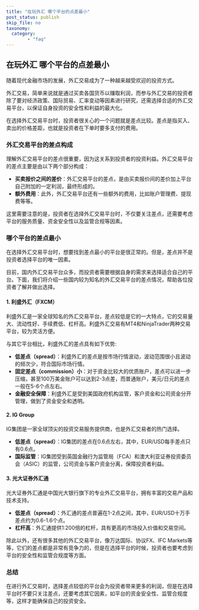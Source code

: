 ```yaml
---
title: "在玩外汇 哪个平台的点差最小"
post_status: publish
skip_file: no
taxonomy:
  category:
        - "faq"
---
```


## 在玩外汇 哪个平台的点差最小

随着现代金融市场的发展，外汇交易成为了一种越来越受欢迎的投资方式。

外汇交易，简单来说就是通过买卖各国货币以赚取利润，而参与外汇交易的投资者除了要对经济政策、国际贸易、汇率变动等因素进行研究，还需选择合适的外汇交易平台，以保证自身投资的安全性和利益的最大化。

在选择外汇交易平台时，投资者很关心的一个问题就是差点比较。差点是指买入、卖出的价格差距，也就是投资者在下单时要多支付的费用。

### 外汇交易平台的差点构成

理解外汇交易平台的差点很重要，因为这关系到投资者的投资利益。外汇交易平台的差点主要是由以下两个部分构成：

- **买卖报价之间的差价**：外汇交易平台的差点，是由买卖报价间的差价加上平台自己附加的一定利润，最终形成的。
- **额外费用**：此外，外汇交易平台还有一些额外的费用，比如账户管理费、提现费等等。

这里需要注意的是，投资者在选择外汇交易平台时，不仅要关注差点，还需要考虑平台的服务质量、资金安全性以及监管合规等因素。

### 哪个平台的差点最小

在选择外汇交易平台时，想要找到差点最小的平台是很正常的。但是，差点并不是投资者选择平台的唯一因素。

目前，国内外汇交易平台众多，而投资者需要根据自身的需求来选择适合自己的平台。下面，我们将介绍一些国内较为知名的外汇交易平台的差点情况，帮助各位投资者了解并做出选择。

#### 1. 利盛外汇（FXCM）

利盛外汇是一家全球知名的外汇交易平台，差点较低是它的一大特点，它的交易量大、流动性好、手续费低、杠杆高。利盛外汇交易有MT4和NinjaTrader两种交易平台，较为灵活方便。

与其它平台相比，利盛外汇的差点具有如下优势:

- **低差点（spread）**：利盛外汇的差点是按市场行情波动，波动范围很小且波动的频次少，符合国际市场行情。
- **固定差点（commission）小**：对于资金比较大的优质账户，差点可以进一步压缩，甚至100万美金账户可以达到2-3点差，而普通账户，美元/日元的差点一般在5-6个点左右。
- **金融安全保障**：利盛外汇是受到美国政府机构监管，客户资金和公司资金分开管理，做到了资金安全和透明。

#### 2. IG Group

IG集团是一家全球顶尖的投资交易服务提供商，也是外汇交易者的热门选择。

- **低差点（spread）**：IG集团的差点在0.6点左右，其中，EUR/USD每手差点只有0.6点。
- **国际监管**：IG集团受到英国金融行为监管局（FCA）和澳大利亚证券投资委员会（ASIC）的监管，公司资金与客户资金分离，保障投资者利益。

#### 3. 光大证券外汇通

光大证券外汇通是中国光大银行旗下的专业外汇交易平台，拥有丰富的交易产品和技术支持。

- **低差点（spread）**：外汇通的差点普遍在1-2点之间，其中，EUR/USD十万手差点约为0.6-1.6个点。
- **杠杆高**：外汇通提供1:200倍的杠杆，具有更高的市场投入价值和交易空间。

除此以外，还有很多其他的外汇交易平台，像万达国际、协议FX、IFC Markets等等，它们的差点都是非常有竞争力的，但是在选择平台的时候，投资者也要考虑到平台的安全性和监管合规度等方面。

### 总结

在进行外汇交易时，选择差点较低的平台会为投资者带来更多的利润，但是在选择平台时不要只关注差点，还要考虑其它因素，如平台的资金安全性、监管合规度等，这样才能确保自己的投资安全。
